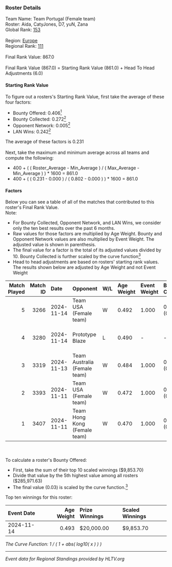 ### Roster Details<br />
Team Name: Team Portugal (Female team)<br />
Roster: Aida, CatyJones, D7, yuN, Zana<br />
Global Rank: [153](../../standings_global_2025_02_28.md)<br />
<br />
Region: [Europe]( ../../standings_europe_2025_02_28.md)<br />
Regional Rank: [111]( ../../standings_europe_2025_02_28.md)<br />
<br />
Final Rank Value:  867.0<br />
<br />
Final Rank Value (867.0) = Starting Rank Value (861.0) + Head To Head Adjustments (6.0)<br />

#### Starting Rank Value<br />
To figure out a rosters's Starting Rank Value, first take the average of these four factors:<br />
- Bounty Offered: 0.406[<sup>1</sup>](#table2)
- Bounty Collected: 0.272[<sup>2</sup>](#table1)
- Opponent Network: 0.005[<sup>2</sup>](#table1)
- LAN Wins: 0.242[<sup>2</sup>](#table1)

The average of these factors is 0.231<br />
<br />
Next, take the maximum and minimum average across all teams and compute the following:<br />
- 400 + ( ( Roster_Average - Min_Average ) / ( Max_Average - Min_Average ) ) * 1600 = 861.0
- 400 + ( ( 0.231 - 0.000 ) / ( 0.802 - 0.000 ) ) * 1600 = 861.0


#### Factors<br />
Below you can see a table of all of the matches that contributed to this roster's Final Rank Value.<br />
Note:<br />

- For Bounty Collected, Opponent Network, and LAN Wins, we consider only the ten best results over the past 6 months.
- Raw values for those factors are multiplied by Age Weight. Bounty and Opponent Network values are also multiplied by Event Weight. The adjusted value is shown in parenthesis.
- The final value for a factor is the total of its adjusted values divided by 10. Bounty Collected is further scaled by the curve function[<sup>3</sup>](#curveFunction)
- Head to head adjustments are based on rosters' starting rank values. The results shown below are adjusted by Age Weight and not Event Weight
<span id="table1"></span><br />


| Match Played | Match ID | Date       | Opponent                     | W/L | Age Weight | Event Weight | Bounty Collected | Opponent Network | LAN Wins  | H2H Adj. | Roster                         |
| -: | -: | :- | :- | :- | :- | :- | :- | :- | :- | -: | :- |
|            5 |     3266 | 2024-11-14 | Team USA (Female team)       | W   | 0.492      | 1.000        | 0.017 (0.008)    | 0.024 (0.012)    | 1 (0.492) |     3.47 | Aida, CatyJones, D7, yuN, Zana |
|            4 |     3280 | 2024-11-14 | Prototype Blaze              | L   | 0.490      | -            | -                | -                | -         |    -6.53 | Aida, CatyJones, D7, yuN, Zana |
|            3 |     3319 | 2024-11-13 | Team Australia (Female team) | W   | 0.484      | 1.000        | 0.009 (0.004)    | 0.047 (0.023)    | 1 (0.484) |     4.63 | Aida, CatyJones, D7, yuN, Zana |
|            2 |     3393 | 2024-11-11 | Team USA (Female team)       | W   | 0.472      | 1.000        | 0.017 (0.008)    | 0.024 (0.011)    | 1 (0.472) |     3.37 | Aida, CatyJones, D7, yuN, Zana |
|            1 |     3407 | 2024-11-11 | Team Hong Kong (Female team) | W   | 0.470      | 1.000        | 0.000 (0.000)    | 0.000 (0.000)    | 1 (0.470) |     1.04 | Aida, CatyJones, D7, yuN, Zana |

<br />
<span id="table2"></span><br />
To calculate a roster's Bounty Offered:<br />

- First, take the sum of their top 10 scaled winnings ($9,853.70)
- Divide that value by the 5th highest value among all rosters ($285,971.63)
- The final value (0.03) is scaled by the curve function.[<sup>3</sup>](#curveFunction)

Top ten winnings for this roster:<br />

| Event Date | Age Weight | Prize Winnings | Scaled Winnings |
| :- | -: | :- | :- |
| 2024-11-14 |      0.493 | $20,000.00     | $9,853.70       |


<span id="curveFunction"></span>_The Curve Function: 1 / ( 1 + abs( log10( x ) ) )_<br />

---
_Event data for Regional Standings provided by HLTV.org_<br />
